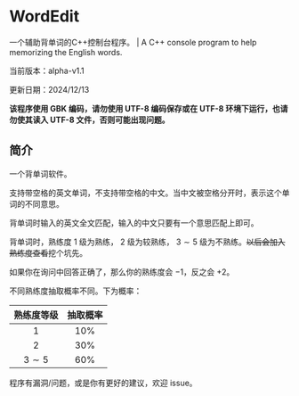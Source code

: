 # WordEdit

一个辅助背单词的C++控制台程序。 | A C++ console program to help memorizing the English words.

当前版本：alpha-v1.1

更新日期：2024/12/13

**该程序使用 GBK 编码，请勿使用 UTF-8 编码保存或在 UTF-8 环境下运行，也请勿使其读入 UTF-8 文件，否则可能出现问题。**

## 简介

一个背单词软件。

支持带空格的英文单词，不支持带空格的中文。当中文被空格分开时，表示这个单词的不同意思。

背单词时输入的英文全文匹配，输入的中文只要有一个意思匹配上即可。

背单词时，熟练度 $1$ 级为熟练， $2$ 级为较熟练， $3 \sim 5$ 级为不熟练。~~以后会加入熟练度查看~~挖个坑先。

如果你在询问中回答正确了，那么你的熟练度会 $-1$，反之会 $+2$。

不同熟练度抽取概率不同。下为概率：

|熟练度等级|抽取概率|
|:-:|:-:|
|$1$|$10\%$|
|$2$|$30\%$|
|$3\sim 5$|$60\%$|

程序有漏洞/问题，或是你有更好的建议，欢迎 issue。
